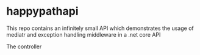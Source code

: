 # happypathapi

This repo contains an infinitely small API which demonstrates the usage of mediatr and exception handling middleware in a .net core API

The controller 